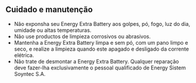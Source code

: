 ## Cuidado e manutenção

* Não exponsha seu Energy Extra Battery aos golpes, pó, fogo, luz do dia, umidade ou altas temperaturas.
* Não use productos de limpieza corrosivos ou abrasivos.
* Mantenha a Energy Extra Battery limpa e sem pó, com um pano limpo e seco, e realize a limpieza quando este apagado e desligado da corrente elétrica.
* Não trate de desmontar a Energy Extra Battery. Qualquer reparação deve fazer-lha exclusivamente o pessoal qualificado de Energy Sistem Soyntec S.A.
